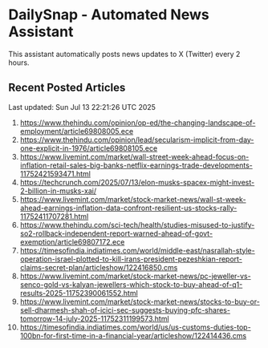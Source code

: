 # DailySnap - Automated News Assistant

This assistant automatically posts news updates to X (Twitter) every 2 hours.

## Recent Posted Articles

Last updated: Sun Jul 13 22:21:26 UTC 2025

1. https://www.thehindu.com/opinion/op-ed/the-changing-landscape-of-employment/article69808005.ece
2. https://www.thehindu.com/opinion/lead/secularism-implicit-from-day-one-explicit-in-1976/article69808105.ece
3. https://www.livemint.com/market/wall-street-week-ahead-focus-on-inflation-retail-sales-big-banks-netflix-earnings-trade-developments-11752421593471.html
4. https://techcrunch.com/2025/07/13/elon-musks-spacex-might-invest-2-billion-in-musks-xai/
5. https://www.livemint.com/market/stock-market-news/wall-st-week-ahead-earnings-inflation-data-confront-resilient-us-stocks-rally-11752411707281.html
6. https://www.thehindu.com/sci-tech/health/studies-misused-to-justify-so2-rollback-independent-report-warned-ahead-of-govt-exemption/article69807172.ece
7. https://timesofindia.indiatimes.com/world/middle-east/nasrallah-style-operation-israel-plotted-to-kill-irans-president-pezeshkian-report-claims-secret-plan/articleshow/122416850.cms
8. https://www.livemint.com/market/stock-market-news/pc-jeweller-vs-senco-gold-vs-kalyan-jewellers-which-stock-to-buy-ahead-of-q1-results-2025-11752390061552.html
9. https://www.livemint.com/market/stock-market-news/stocks-to-buy-or-sell-dharmesh-shah-of-icici-sec-suggests-buying-pfc-shares-tomorrow-14-july-2025-11752311199573.html
10. https://timesofindia.indiatimes.com/world/us/us-customs-duties-top-100bn-for-first-time-in-a-financial-year/articleshow/122414436.cms
